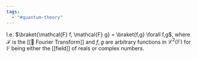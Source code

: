 ```yaml
---
tags:
  - "#quantum-theory"
---
```

I.e. $\braket{\mathcal{F} f, \mathcal{F} g} = \braket{f,g} \forall f,g$, where $\mathcal{F}$ is the [[📘 Fourier Transform]] and $f,g$ are arbitrary functions in $\mathcal{L}^2(\mathbb{F})$ for $\mathbb{F}$ being either the [[field]] of reals or complex numbers.